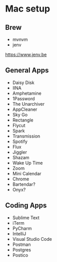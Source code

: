 # Mac setup

## Brew
* mvnvm
* jenv


https://www.jenv.be

## General Apps
* Daisy Disk
* IINA
* Amphetamine
* 1Password
* The Unarchiver
* AppCleaner
* Sky Go
* Rectangle
* Flycut
* Spark
* Transmission
* Spotify
* Flux
* Jiggler
* Shazam
* Wake Up Time
* Zoom
* Mini Calendar
* Chrome
* Bartendar?
* Onyx?

## Coding Apps
* Sublime Text
* iTerm
* PyCharm
* IntelliJ
* Visual Studio Code
* Postman
* Postgres
* Postico
